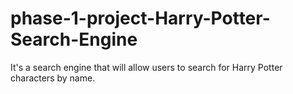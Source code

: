# phase-1-project-Harry-Potter-Search-Engine
It's a search engine that will allow users to search for Harry Potter characters by name.
